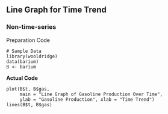 ## Line Graph for Time Trend

### Non-time-series
Preparation Code
```
# Sample Data
library(wooldridge)
data(barium)
B <- barium
```
**Actual Code**
```
plot(B$t, B$gas,
     main = "Line Graph of Gasoline Production Over Time",
     ylab = "Gasoline Production", xlab = "Time Trend")
lines(B$t, B$gas)
```
